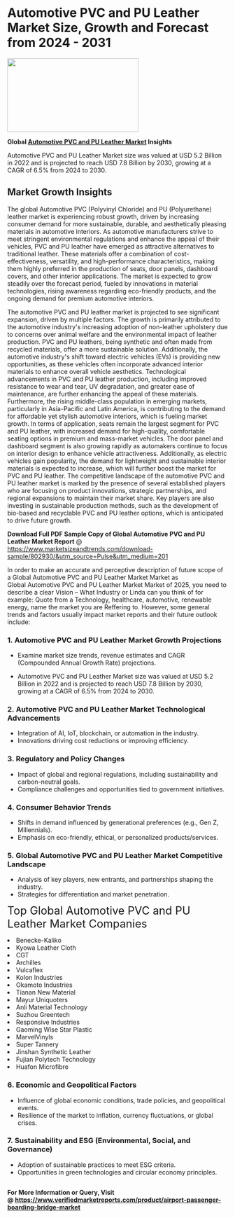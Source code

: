 <H1>Automotive PVC and PU Leather Market Size, Growth and Forecast from 2024 - 2031</H1><img class="aligncenter size-medium wp-image-584254" src="https://thirdeyenews.in/wp-content/uploads/2024/09/Global-Market-Research-300x168.jpeg" alt="" width="300" height="168" /><p><strong>Global&nbsp;<a href="https://www.marketsizeandtrends.com/download-sample/802930/&amp;utm_source=Pulse&amp;utm_medium=201">Automotive PVC and PU Leather Market</a> Insights</strong></p><p>Automotive PVC and PU Leather Market size was valued at USD 5.2 Billion in 2022 and is projected to reach USD 7.8 Billion by 2030, growing at a CAGR of 6.5% from 2024 to 2030.</p><p><h2>Market Growth Insights</h2> <p>The global Automotive PVC (Polyvinyl Chloride) and PU (Polyurethane) leather market is experiencing robust growth, driven by increasing consumer demand for more sustainable, durable, and aesthetically pleasing materials in automotive interiors. As automotive manufacturers strive to meet stringent environmental regulations and enhance the appeal of their vehicles, PVC and PU leather have emerged as attractive alternatives to traditional leather. These materials offer a combination of cost-effectiveness, versatility, and high-performance characteristics, making them highly preferred in the production of seats, door panels, dashboard covers, and other interior applications. The market is expected to grow steadily over the forecast period, fueled by innovations in material technologies, rising awareness regarding eco-friendly products, and the ongoing demand for premium automotive interiors. </p> <p>The automotive PVC and PU leather market is projected to see significant expansion, driven by multiple factors. The growth is primarily attributed to the automotive industry's increasing adoption of non-leather upholstery due to concerns over animal welfare and the environmental impact of leather production. PVC and PU leathers, being synthetic and often made from recycled materials, offer a more sustainable solution. Additionally, the automotive industry's shift toward electric vehicles (EVs) is providing new opportunities, as these vehicles often incorporate advanced interior materials to enhance overall vehicle aesthetics. Technological advancements in PVC and PU leather production, including improved resistance to wear and tear, UV degradation, and greater ease of maintenance, are further enhancing the appeal of these materials. Furthermore, the rising middle-class population in emerging markets, particularly in Asia-Pacific and Latin America, is contributing to the demand for affordable yet stylish automotive interiors, which is fueling market growth. In terms of application, seats remain the largest segment for PVC and PU leather, with increased demand for high-quality, comfortable seating options in premium and mass-market vehicles. The door panel and dashboard segment is also growing rapidly as automakers continue to focus on interior design to enhance vehicle attractiveness. Additionally, as electric vehicles gain popularity, the demand for lightweight and sustainable interior materials is expected to increase, which will further boost the market for PVC and PU leather. The competitive landscape of the automotive PVC and PU leather market is marked by the presence of several established players who are focusing on product innovations, strategic partnerships, and regional expansions to maintain their market share. Key players are also investing in sustainable production methods, such as the development of bio-based and recyclable PVC and PU leather options, which is anticipated to drive future growth. </p><p><span class=""><strong>Download Full PDF Sample Copy of Global Automotive PVC and PU Leather Market Report</strong> @ <a href="https://www.marketsizeandtrends.com/download-sample/802930/&amp;utm_source=Pulse&amp;utm_medium=201" target="_blank">https://www.marketsizeandtrends.com/download-sample/802930/&amp;utm_source=Pulse&amp;utm_medium=201</a></span></p><p>In order to make an accurate and perceptive description of future scope of a Global&nbsp;Automotive PVC and PU Leather Market Market as Global&nbsp;Automotive PVC and PU Leather Market Market of 2025, you need to describe a clear Vision &ndash; What Industry or Linda can you think of for example: Quote from a Technology, healthcare, automotive, renewable energy, name the market you are Reffering to. However, some general trends and factors usually impact market reports and their future outlook include:</p><h3>1.&nbsp;<strong>Automotive PVC and PU Leather Market Growth Projections</strong></h3><ul><li>Examine market size trends, revenue estimates and CAGR (Compounded Annual Growth Rate) projections.</li><li><p>Automotive PVC and PU Leather Market size was valued at USD 5.2 Billion in 2022 and is projected to reach USD 7.8 Billion by 2030, growing at a CAGR of 6.5% from 2024 to 2030.</p></li></ul><h3>2.&nbsp;<strong>Automotive PVC and PU Leather Market Technological Advancements</strong></h3><ul><li>Integration of AI, IoT, blockchain, or automation in the industry.</li><li>Innovations driving cost reductions or improving efficiency.</li></ul><h3>3.&nbsp;<strong>Regulatory and Policy Changes</strong></h3><ul><li>Impact of global and regional regulations, including sustainability and carbon-neutral goals.</li><li>Compliance challenges and opportunities tied to government initiatives.</li></ul><h3>4.&nbsp;<strong>Consumer Behavior Trends</strong></h3><ul><li>Shifts in demand influenced by generational preferences (e.g., Gen Z, Millennials).</li><li>Emphasis on eco-friendly, ethical, or personalized products/services.</li></ul><h3>5.&nbsp;<strong>Global Automotive PVC and PU Leather Market Competitive Landscape</strong></h3><ul><li>Analysis of key players, new entrants, and partnerships shaping the industry.</li><li>Strategies for differentiation and market penetration.</li></ul><p data-pm-slice="1 1 []"><span style="color: inherit; font-family: inherit; font-size: 25px;">Top Global Automotive PVC and PU Leather Market Companies</span></p><div class="" data-test-id=""><p><li>Benecke-Kaliko</li><li> Kyowa Leather Cloth</li><li> CGT</li><li> Archilles</li><li> Vulcaflex</li><li> Kolon Industries</li><li> Okamoto Industries</li><li> Tianan New Material</li><li> Mayur Uniquoters</li><li> Anli Material Technology</li><li> Suzhou Greentech</li><li> Responsive Industries</li><li> Gaoming Wise Star Plastic</li><li> MarvelVinyls</li><li> Super Tannery</li><li> Jinshan Synthetic Leather</li><li> Fujian Polytech Technology</li><li> Huafon Microfibre</li></p></div><h3>6.&nbsp;<strong>Economic and Geopolitical Factors</strong></h3><ul><li>Influence of global economic conditions, trade policies, and geopolitical events.</li><li>Resilience of the market to inflation, currency fluctuations, or global crises.</li></ul><h3>7.&nbsp;<strong>Sustainability and ESG (Environmental, Social, and Governance)</strong></h3><ul><li>Adoption of sustainable practices to meet ESG criteria.</li><li>Opportunities in green technologies and circular economy principles.</li></ul><h2><strong style="font-size: 14px;">For More Information or Query, Visit @&nbsp;</strong><a style="background-color: #ffffff; font-size: 14px;" href="https://www.marketsizeandtrends.com/report/automotive-pvc-and-pu-leather-market/" target="_blank">https://www.verifiedmarketreports.com/product/airport-passenger-boarding-bridge-market</a></h2>

